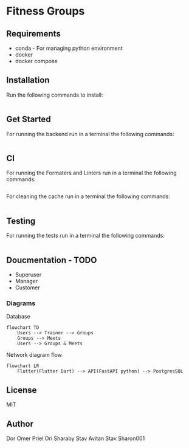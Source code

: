# Fitness Groups

## Requirements

* conda - For managing python environment
* docker
* docker compose

## Installation

Run the following commands to install:

```bash
```

## Get Started

For running the backend run in a terminal the following commands:

```bash
```

## CI

For running the Formaters and Linters run in a terminal the following commands:

```bash
```

For cleaning the cache run in a terminal the following commands:

```bash
```

## Testing

For running the tests run in a terminal the following commands:

```bash
```

## Doucmentation - TODO 

* Superuser
* Manager
* Customer

### Diagrams

Database

```mermaid
flowchart TD
    Users --> Trainer --> Groups
    Groups --> Meets
    Users --> Groups & Meets
```

Network diagram flow

```mermaid
flowchart LR
    Flutter(Flutter Dart) --> API(FastAPI python) --> PostgresSQL
```

## License

MIT

## Author

Dor
Omer Priel
Ori Sharaby
Stav Avitan
Stav Sharon001
